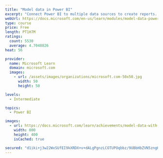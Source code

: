 ```yaml
---
title: "Model data in Power BI"
excerpt: "Connect Power BI to multiple data sources to create reports. Define the relationship between your data sources."
webUrl: https://docs.microsoft.com/en-us/learn/modules/model-data-power-bi/
type: course
price: Free
length: PT1H7M
ratings:
  count: 5530
  average: 4.7048826
heat: 56

provider:
  name: Microsoft Learn
  domain: microsoft.com
  images:
    - url: /assets/images/organizations/microsoft.com-50x50.jpg
      width: 50
      height: 50

levels:
  - Intermediate

topics:
  - Power BI

images:
  - url: https://docs.microsoft.com/learn/achievements/model-data-with-power-bi-desktop-social.png
    width: 800
    height: 400
    isCached: true

secured: "d1iki+j3w22WxSUfEI9kXRDX+v+dALgPgnzLCOTUPOqbbz/9UBbHbZVN5zngHQjKsEl68oNukxPD8vBg9dkV0u7bbbEvNDTOmwEA8H1jLk6hu9HYFYm2g7J/t0svVU1kye/AlIzAlp7d6IUsWCvY+6dt26HZSM7QDIUH6HSG7Bt1WzKevnWteNHkG8xhvwMhrMuX+wsJWUfhLCnAh3/MOin3MIvdFq3Z+6iK4w/6SexpTNdKAPm6R472/WaUxq0lkLtYiPaFbjkDTCKEPZ11wyn5NIxe/s71y7pTLSbIaiyuc/MFHyKlSU5hvMBDAHxX3MWIDWzRXNfbUhtOMz5+uIE16dLi9L7oOm2W82iuiF+RArjQP/Zne/nkAltpeXpFAJcD9uiZcRfRSN45Jesk4lHawgSmk7yMkj6RTQYJe7o=;iKz1U0wVgqRG1XPHZaVB4A=="
---
```


